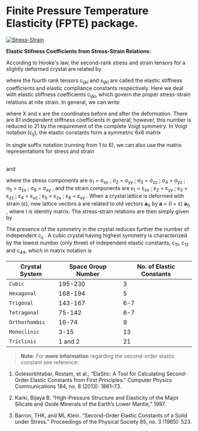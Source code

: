 # Finite Pressure Temperature Elasticity (FPTE) package. 
<a href="https://ibb.co/gJpS7Js"><img src="https://i.ibb.co/VTZgNTX/Stress-Strain.jpg" alt="Stress-Strain" border="0" /></a>

**Elastic Stifness Coefficients from Stress-Strain Relations:**


According to Hooke's law, the second-rank stress and strain tensors for a slightly deformed crystal are related by

$$ $$

where the fourth rank tensors c<sub>ijkl</sub> and s<sub>ijkl</sub> are called the elastic stiffness coefficients and elastic compliance constants respectively. Here we deal with elastic stiffness coefficients c<sub>ijkl</sub>, which govern the proper stress-strain relations at nite strain. In general, we can write

$$ $$


where X and x are the coordinates before and after the deformation. There are 81 independent stiffness coefficients in general; however, this number is reduced to 21 by the requirement of the complete Voigt symmetry. In Voigt notation (c<sub>ij</sub>), the elastic constants form a symmetric 6x6 matrix
 
$$ $$ 

In single suffix notation (running from 1 to 6), we can also use the matrix representations for stress and strain

$$ $$ 
<br>
 and 

 $$ $$

 where the stress components are  &sigma;<sub>1</sub> =  &sigma;<sub>xx</sub> ;  &sigma;<sub>2</sub> =  &sigma;<sub>yy</sub> ;  &sigma;<sub>3</sub> =  &sigma;<sub>zz</sub> ;  &sigma;<sub>4</sub> =  &sigma;<sub>yz</sub> ;  &sigma;<sub>5</sub> =  &sigma;<sub>zx</sub> ;  &sigma;<sub>6</sub> =  &sigma;<sub>xy</sub> , and the strain components are &epsilon;<sub>1</sub> = &epsilon;<sub>xx</sub> ; &epsilon;<sub>2</sub> = &epsilon;<sub>yy</sub> ; &epsilon;<sub>3</sub> = &epsilon;<sub>zz</sub> ; &epsilon;<sub>4</sub> = &epsilon;<sub>yz</sub> ; &epsilon;<sub>5</sub> = &epsilon;<sub>zx</sub> ; &epsilon;<sub>6</sub> = &epsilon;<sub>xy</sub> . When a crystal lattice is deformed with strain (&epsilon;), new lattice vectors a are related to old vectors **a**<sub>0</sub> by **a** = (I + &epsilon;) **a**<sub>0</sub> , where I is identity matrix. The stress-strain relations are then simply given by

 $$ $$ 

 The presence of the symmetry in the crystal reduces further the number of independent c<sub>ij</sub> . A cubic crystal having highest symmetry is characterized by the lowest number (only three) of independent elastic constants, c<sub>11</sub>, c<sub>12</sub> and c<sub>44</sub>, which in matrix notation is

$$ $$ 


 |      Crystal System          |Space Group Number           |No. of Elastic Constants                         |
|----------------|-------------------------------|-----------------------------|
|`Cubic`|195-230     | 3  |
|`Hexagonal`    |168-194  |5    |
|`Trigonal`     |143-167|6-7|
|`Tetragonal` |75-142 |6-7|
|`Orthorhombic`| 16-74 | 9|
|`Monoclinic` | 3-15| 13|
|`Triclinic` | 1 and 2 | 21|

 > **Note:** For **more information** regarding the second-order elastic constant see reference: <br>
 1. Golesorkhtabar, Rostam, et al., “ElaStic: A Tool for Calculating Second-Order Elastic Constants from First Principles.” Computer Physics Communications 184, no. 8 (2013): 1861–73.

 1. Karki, Bijaya B. “High-Pressure Structure and Elasticity of the Major Silicate and Oxide Minerals of the Earth’s Lower Mantle,” 1997.

 2. Barron, THK, and ML Klein. “Second-Order Elastic Constants of a Solid under Stress.” Proceedings of the Physical Society 85, no. 3 (1965): 523.
